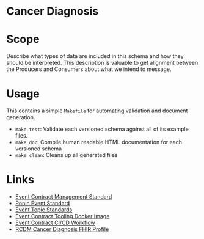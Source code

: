 # Cancer Diagnosis

# Scope
Describe what types of data are included in this schema and how they should be interpreted. This description is valuable to get alignment between the Producers and Consumers about what we intend to message. 

# Usage
This contains a simple `Makefile` for automating validation and document generation.  
- `make test`: Validate each versioned schema against all of its example files.
- `make doc`: Compile human readable HTML documentation for each versioned schema
- `make clean`: Cleans up all generated files

# Links
- [Event Contract Management Standard](https://projectronin.atlassian.net/wiki/spaces/ENG/pages/1797521454/Event+Contract+Management+Standard)
- [Ronin Event Standard](https://projectronin.atlassian.net/wiki/spaces/ENG/pages/1748041738/Ronin+Event+Standard)
- [Event Topic Standards](https://projectronin.atlassian.net/wiki/spaces/ENG/pages/1765998701/Event+Topic+Standards)
- [Event Contract Tooling Docker Image](https://github.com/projectronin/ronin-contract-event-tooling)
- [Event Contract CI/CD Workflow](https://github.com/projectronin/github/blob/event_contract_cicd/.github/workflows/event_contract_cicd.yaml)
- [RCDM Cancer Diagnosis FHIR Profile](https://supreme-garbanzo-99254d0f.pages.github.io/ig/Ronin-Implementation-Guide-Home-List-Profiles-Ronin-Cancer-Diagnosis.html)
